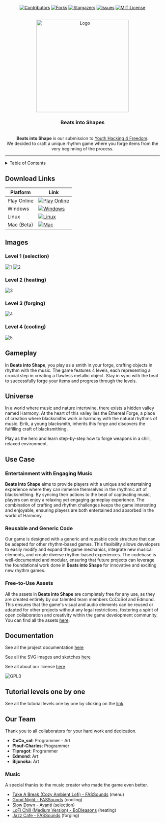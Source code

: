 <a id="readme-top"></a>
<div align="center">

[![Contributors][contributors-shield]][contributors-url]
[![Forks][forks-shield]][forks-url]
[![Stargazers][stars-shield]][stars-url]
[![Issues][issues-shield]][issues-url]
[![MIT License][license-shield]][license-url]

</div>

<!-- PROJECT LOGO -->
<br />
<div align="center">
  <a href="https://github.com/CoCoSol007/beats-into-shapes">
      <img src="assets/icon.png" alt="Logo" width="300"></p>
     
  </a>

  <h3 align="center">Beats into Shapes</h3>

  <p align="center">
    <br />
    <b>Beats into Shape</b> is our submission to <a href="https://fsfe.org/activities/yh4f/">Youth Hacking 4 Freedom</a>. 
    <br/> 
    We decided to craft a unique rhythm game where you forge items from the very beginning of the process.

  </p>
</div>

---


<!-- TABLE OF CONTENTS -->
<details>
  <summary>Table of Contents</summary>
  <ol>
    <li>
      <a href="#download-links">Download Links</a>
    </li>
    <li>
      <a href="#images">Images</a>
      <ul>
        <li><a href="#level-1-selection">Level 1 (Selection)</a></li>
        <li><a href="#level-2-heating">Level 2 (Heating)</a></li>
        <li><a href="#level-3-forging">Level 3 (Forging)</a></li>
        <li><a href="#level-4-cooling">Level 4 (Cooling)</a></li>
      </ul>
    </li>
    <li><a href="#gameplay">Gameplay</a></li>
    <li><a href="#universe">Universe</a></li>
    <li>
      <a href="#use-case">Use Case</a>
      <ul>
        <li><a href="#entertainment-with-engaging-music">Entertainment with Engaging Music</a></li>
        <li><a href="#reusable-and-generic-code">Reusable and Generic Code</a></li>
        <li><a href="#free-to-use-assets">Free-to-Use Assets</a></li>
      </ul>
    </li>
    <li><a href="#documentation">Documentation</a></li>
    <li><a href="#tutorial-levels-one-by-one">Tutorial Level by Level</a></li>
    <li><a href="#our-team">Our Team</a></li>
    <li><a href="#music">Music</a></li>
  </ol>
</details>


## Download Links
  
| Platform | Link |
|----------|------|
| Play Online | [![Play Online](https://img.shields.io/badge/Play%20Online-0078D4?style=for-the-badge&logo=web&logoColor=white)](https://edmondada.itch.io/beats-into-shapes) |
| Windows | [![Windows](https://img.shields.io/badge/Download%20for%20Windows-0078D4?style=for-the-badge&logo=windows&logoColor=white)](https://github.com/CoCoSol007/beats-into-shapes/releases/download/release/beats-into-shapes-windows.exe) |
| Linux | [![Linux](https://img.shields.io/badge/Download%20for%20Linux-FCC624?style=for-the-badge&logo=linux&logoColor=white)](https://github.com/CoCoSol007/beats-into-shapes/releases/download/release/beats-into-shapes-Linux.zip) |
| Mac (Beta) | [![Mac](https://img.shields.io/badge/Download%20for%20Mac%20(Beta)-999999?style=for-the-badge&logo=apple&logoColor=white)](https://github.com/CoCoSol007/beats-into-shapes/releases/download/release/beats-into-shapes-MacOS.zip) |


## Images

### Level 1 (selection)

![1](/docs/images/1.png)
![2](/docs/images/2.png)

### Level 2 (heating)

![3](/docs/images/3.png)

### Level 3 (forging)

![4](/docs/images/4.png)

### Level 4 (cooling)

![5](/docs/images/5.png)

## Gameplay

In **Beats into Shape**, you play as a smith in your forge, crafting objects in rhythm with the music. The game features 4 levels, each representing a crucial step in creating a flawless metallic object. Stay in sync with the beat to successfully forge your items and progress through the levels.

## Universe

In a world where music and nature intertwine, there exists a hidden valley named Harmony. At the heart of this valley lies the Ethereal Forge, a place of creation where blacksmiths work in harmony with the natural rhythms of music. Eirik, a young blacksmith, inherits this forge and discovers the fulfilling craft of blacksmithing.

Play as the hero and learn step-by-step how to forge weapons in a chill, relaxed environment.

## Use Case

### Entertainment with Engaging Music

**Beats into Shape** aims to provide players with a unique and entertaining experience where they can immerse themselves in the rhythmic art of blacksmithing. By syncing their actions to the beat of captivating music, players can enjoy a relaxing yet engaging gameplay experience. The combination of crafting and rhythm challenges keeps the game interesting and enjoyable, ensuring players are both entertained and absorbed in the world of Harmony.

### Reusable and Generic Code

Our game is designed with a generic and reusable code structure that can be adapted for other rhythm-based games. This flexibility allows developers to easily modify and expand the game mechanics, integrate new musical elements, and create diverse rhythm-based experiences. The codebase is well-documented and modular, ensuring that future projects can leverage the foundational work done in **Beats into Shape** for innovative and exciting new rhythm games.

### Free-to-Use Assets

All the assets in **Beats into Shape** are completely free for any use, as they are created entirely by our talented team members CoCoSol and Edmond. This ensures that the game's visual and audio elements can be reused or adapted for other projects without any legal restrictions, fostering a spirit of open collaboration and creativity within the game development community. You can find all the assets [here](/assets/).

## Documentation

See all the project documentation [here](/docs)

See all the SVG images and sketches [here](https://www.figma.com/design/i4OFqWsSMmk0AW6OUtyf3B/Beats-into-shapes?t=ICflNE9DRQtmYzKb-1)

See all about our license [here](/LICENSE)

![GPL3](https://upload.wikimedia.org/wikipedia/commons/c/cb/GPLv3_Logo_filled.png)

## Tutorial levels one by one

See all the tutorial levels one by one by clicking on the [link](/docs/tuto.md).

## Our Team

Thank you to all collaborators for your hard work and dedication.

- **CoCo_sol**: Programmer - Art
- **Plouf-Charles**: Programmer
- **Tipragot**: Programmer
- **Edmond**: Art
- **Bijunoka**: Art

### Music

A special thanks to the music creator who made the game even better.

- [Take A Break (Cozy Ambient Lofi) - FASSounds](https://pixabay.com/music/beats-take-a-break-cozy-ambient-lofi-199738) (menu)
- [Good Night - FASSounds](https://pixabay.com/music/beats-good-night-160166) (cooling)
- [Slow Down - Avanti](https://freetouse.com/music/avanti/slow-down) (selection)
- [LoFi Chill (Medium Version) - BoDleasons](https://pixabay.com/music/beats-lofi-chill-medium-version-159456) (heating)
- [Jazz Cafe - FASSounds](https://pixabay.com/music/beats-jazz-cafe-112190) (forging)

[contributors-shield]: https://img.shields.io/github/contributors/cocosol007/beats-into-shapes.svg?style=for-the-badge
[contributors-url]: https://github.com/cocosol007/beats-into-shapes/graphs/contributors
[forks-shield]: https://img.shields.io/github/forks/cocosol007/beats-into-shapes.svg?style=for-the-badge
[forks-url]: https://github.com/cocosol007/beats-into-shapes/network/members
[stars-shield]: https://img.shields.io/github/stars/cocosol007/beats-into-shapes.svg?style=for-the-badge
[stars-url]: https://github.com/cocosol007/beats-into-shapes/stargazers
[issues-shield]: https://img.shields.io/github/issues/cocosol007/beats-into-shapes.svg?style=for-the-badge
[issues-url]: https://github.com/cocosol007/beats-into-shapes/issues
[license-shield]: https://img.shields.io/github/license/cocosol007/beats-into-shapes.svg?style=for-the-badge
[license-url]: https://github.com/cocosol007/beats-into-shapes/blob/master/LICENSE
